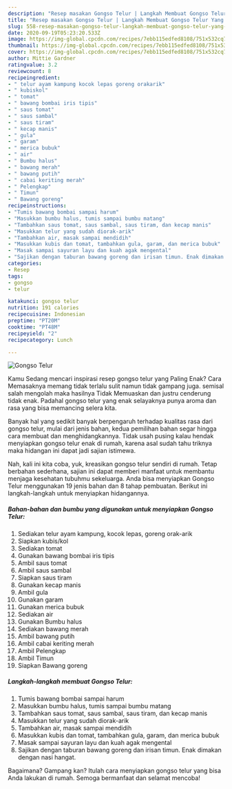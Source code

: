 ```yaml
---
description: "Resep masakan Gongso Telur | Langkah Membuat Gongso Telur Yang Bisa Manjain Lidah"
title: "Resep masakan Gongso Telur | Langkah Membuat Gongso Telur Yang Bisa Manjain Lidah"
slug: 558-resep-masakan-gongso-telur-langkah-membuat-gongso-telur-yang-bisa-manjain-lidah
date: 2020-09-19T05:23:20.533Z
image: https://img-global.cpcdn.com/recipes/7ebb115edfed8108/751x532cq70/gongso-telur-foto-resep-utama.jpg
thumbnail: https://img-global.cpcdn.com/recipes/7ebb115edfed8108/751x532cq70/gongso-telur-foto-resep-utama.jpg
cover: https://img-global.cpcdn.com/recipes/7ebb115edfed8108/751x532cq70/gongso-telur-foto-resep-utama.jpg
author: Mittie Gardner
ratingvalue: 3.2
reviewcount: 8
recipeingredient:
- " telur ayam kampung kocok lepas goreng orakarik"
- " kubiskol"
- " tomat"
- " bawang bombai iris tipis"
- " saus tomat"
- " saus sambal"
- " saus tiram"
- " kecap manis"
- " gula"
- " garam"
- " merica bubuk"
- " air"
- " Bumbu halus"
- " bawang merah"
- " bawang putih"
- " cabai keriting merah"
- " Pelengkap"
- " Timun"
- " Bawang goreng"
recipeinstructions:
- "Tumis bawang bombai sampai harum"
- "Masukkan bumbu halus, tumis sampai bumbu matang"
- "Tambahkan saus tomat, saus sambal, saus tiram, dan kecap manis"
- "Masukkan telur yang sudah diorak-arik"
- "Tambahkan air, masak sampai mendidih"
- "Masukkan kubis dan tomat, tambahkan gula, garam, dan merica bubuk"
- "Masak sampai sayuran layu dan kuah agak mengental"
- "Sajikan dengan taburan bawang goreng dan irisan timun. Enak dimakan dengan nasi hangat."
categories:
- Resep
tags:
- gongso
- telur

katakunci: gongso telur 
nutrition: 191 calories
recipecuisine: Indonesian
preptime: "PT20M"
cooktime: "PT48M"
recipeyield: "2"
recipecategory: Lunch

---
```



![Gongso Telur](https://img-global.cpcdn.com/recipes/7ebb115edfed8108/751x532cq70/gongso-telur-foto-resep-utama.jpg)

Kamu Sedang mencari inspirasi resep gongso telur yang Paling Enak? Cara Memasaknya memang tidak terlalu sulit namun tidak gampang juga. semisal salah mengolah maka hasilnya Tidak Memuaskan dan justru cenderung tidak enak. Padahal gongso telur yang enak selayaknya punya aroma dan rasa yang bisa memancing selera kita.



Banyak hal yang sedikit banyak berpengaruh terhadap kualitas rasa dari gongso telur, mulai dari jenis bahan, kedua pemilihan bahan segar hingga cara membuat dan menghidangkannya. Tidak usah pusing kalau hendak menyiapkan gongso telur enak di rumah, karena asal sudah tahu triknya maka hidangan ini dapat jadi sajian istimewa.


Nah, kali ini kita coba, yuk, kreasikan gongso telur sendiri di rumah. Tetap berbahan sederhana, sajian ini dapat memberi manfaat untuk membantu menjaga kesehatan tubuhmu sekeluarga. Anda bisa menyiapkan Gongso Telur menggunakan 19 jenis bahan dan 8 tahap pembuatan. Berikut ini langkah-langkah untuk menyiapkan hidangannya.

<!--inarticleads1-->

##### Bahan-bahan dan bumbu yang digunakan untuk menyiapkan Gongso Telur:

1. Sediakan  telur ayam kampung, kocok lepas, goreng orak-arik
1. Siapkan  kubis/kol
1. Sediakan  tomat
1. Gunakan  bawang bombai iris tipis
1. Ambil  saus tomat
1. Ambil  saus sambal
1. Siapkan  saus tiram
1. Gunakan  kecap manis
1. Ambil  gula
1. Gunakan  garam
1. Gunakan  merica bubuk
1. Sediakan  air
1. Gunakan  Bumbu halus
1. Sediakan  bawang merah
1. Ambil  bawang putih
1. Ambil  cabai keriting merah
1. Ambil  Pelengkap
1. Ambil  Timun
1. Siapkan  Bawang goreng




<!--inarticleads2-->

##### Langkah-langkah membuat Gongso Telur:

1. Tumis bawang bombai sampai harum
1. Masukkan bumbu halus, tumis sampai bumbu matang
1. Tambahkan saus tomat, saus sambal, saus tiram, dan kecap manis
1. Masukkan telur yang sudah diorak-arik
1. Tambahkan air, masak sampai mendidih
1. Masukkan kubis dan tomat, tambahkan gula, garam, dan merica bubuk
1. Masak sampai sayuran layu dan kuah agak mengental
1. Sajikan dengan taburan bawang goreng dan irisan timun. Enak dimakan dengan nasi hangat.




Bagaimana? Gampang kan? Itulah cara menyiapkan gongso telur yang bisa Anda lakukan di rumah. Semoga bermanfaat dan selamat mencoba!

